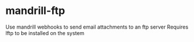# mandrill-ftp
Use mandrill webhooks to send email attachments to an ftp server
Requires lftp to be installed on the system